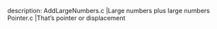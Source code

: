 description:
AddLargeNumbers.c	|Large numbers plus large numbers
Pointer.c		|That’s pointer or displacement